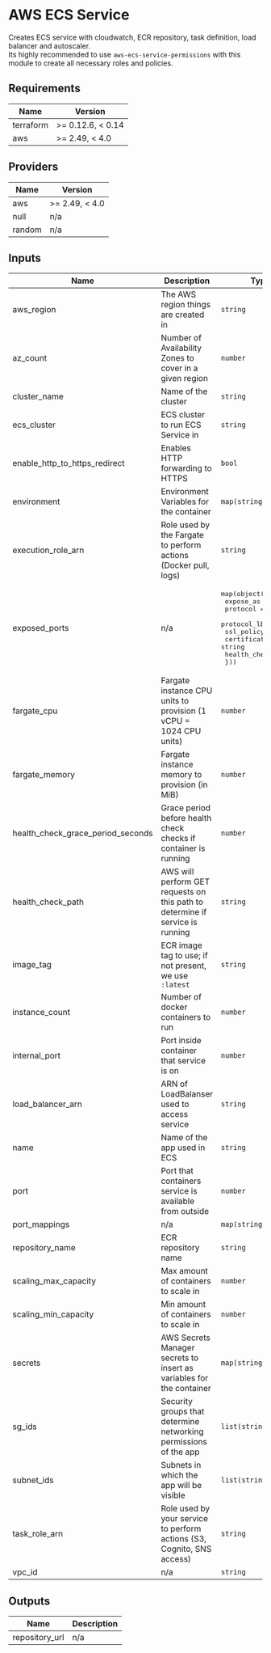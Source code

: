 # AWS ECS Service  
Creates ECS service with cloudwatch, ECR repository, task definition, load balancer and autoscaler.  
Its highly recommended to use `aws-ecs-service-permissions` with this module to create all necessary roles and policies.

## Requirements

| Name | Version |
|------|---------|
| terraform | >= 0.12.6, < 0.14 |
| aws | >= 2.49, < 4.0 |

## Providers

| Name | Version |
|------|---------|
| aws | >= 2.49, < 4.0 |
| null | n/a |
| random | n/a |

## Inputs

| Name | Description | Type | Default | Required |
|------|-------------|------|---------|:--------:|
| aws\_region | The AWS region things are created in | `string` | n/a | yes |
| az\_count | Number of Availability Zones to cover in a given region | `number` | `2` | no |
| cluster\_name | Name of the cluster | `string` | n/a | yes |
| ecs\_cluster | ECS cluster to run ECS Service in | `string` | n/a | yes |
| enable\_http\_to\_https\_redirect | Enables HTTP forwarding to HTTPS | `bool` | `false` | no |
| environment | Environment Variables for the container | `map(string)` | `{}` | no |
| execution\_role\_arn | Role used by the Fargate to perform actions (Docker pull, logs) | `string` | n/a | yes |
| exposed\_ports | n/a | <pre>map(object({<br>    expose_as       = number<br>    protocol        = string<br>    protocol_lb     = string<br>    ssl_policy      = string<br>    certificate_arn = string<br>    health_check    = any<br>  }))</pre> | n/a | yes |
| fargate\_cpu | Fargate instance CPU units to provision (1 vCPU = 1024 CPU units) | `number` | `512` | no |
| fargate\_memory | Fargate instance memory to provision (in MiB) | `number` | `1024` | no |
| health\_check\_grace\_period\_seconds | Grace period before health check checks if container is running | `number` | `15` | no |
| health\_check\_path | AWS will perform GET requests on this path to determine if service is running | `string` | `"/"` | no |
| image\_tag | ECR image tag to use; if not present, we use `:latest` | `string` | `null` | no |
| instance\_count | Number of docker containers to run | `number` | `3` | no |
| internal\_port | Port inside container that service is on | `number` | n/a | yes |
| load\_balancer\_arn | ARN of LoadBalanser used to access service | `string` | n/a | yes |
| name | Name of the app used in ECS | `string` | n/a | yes |
| port | Port that containers service is available from outside | `number` | n/a | yes |
| port\_mappings | n/a | `map(string)` | n/a | yes |
| repository\_name | ECR repository name | `string` | n/a | yes |
| scaling\_max\_capacity | Max amount of containers to scale in | `number` | `4` | no |
| scaling\_min\_capacity | Min amount of containers to scale in | `number` | `1` | no |
| secrets | AWS Secrets Manager secrets to insert as variables for the container | `map(string)` | `{}` | no |
| sg\_ids | Security groups that determine networking permissions of the app | `list(string)` | n/a | yes |
| subnet\_ids | Subnets in which the app will be visible | `list(string)` | n/a | yes |
| task\_role\_arn | Role used by your service to perform actions (S3, Cognito, SNS access) | `string` | n/a | yes |
| vpc\_id | n/a | `string` | n/a | yes |

## Outputs

| Name | Description |
|------|-------------|
| repository\_url | n/a |

